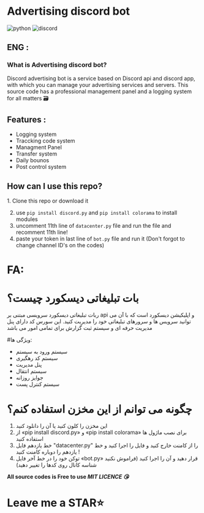 # Advertising discord bot
![python](https://img.shields.io/badge/python-discord_py-yellow)
![discord](https://img.shields.io/badge/discord-purple)
<h2>ENG :</h2>
<h3>What is Advertising discord bot?</h3> 
Discord advertising bot is a service based on Discord api and discord app, with which you can manage your advertising services and servers.
This source code has a professional management panel and a logging system for all matters 🗃️

<h2>Features :</h2>

+ Logging  system
+ Traccking code system
+ Managment Panel
+ Transfer system
+ Daily bounos
+ Post control system

<h2>How can I use this repo?</h2>
1. Clone this repo or download it

2. use `pip install discord.py` and  `pip install colorama` to install modules
3. uncomment 11th line of `datacenter.py` file and run the file and recomment 11th line!
4. paste your token in last line of `bot.py` file and run it
(Don't forgot to change channel ID's on the codes)

# FA:
# بات تبلیغاتی دیسکورد چیست؟
ربات تبلیغاتی دیسکورد سرویسی مبتنی بر api و اپلیکیشن دیسکورد است که با آن می توانید سرویس ها و سرورهای تبلیغاتی خود را مدیریت کنید.
این سورس کد دارای پنل مدیریت حرفه ای و سیستم ثبت گزارش برای تمامی امور می باشد

#ویژگی ها:

+ سیستم ورود به سیستم
+ سیستم کد رهگیری
+ پنل مدیریت
+ سیستم انتقال
+ جوایز روزانه
+ سیستم کنترل پست

# چگونه می توانم از این مخزن استفاده کنم؟
1. این مخزن را کلون کنید یا آن را دانلود کنید
2. از «pip install discord.py» و «pip install colorama» برای نصب ماژول ها استفاده کنید
3. خط یازدهم فایل "datacenter.py" را از کامنت خارج کنید و فایل را اجرا کنید و خط یازدهم را دوباره کامنت کنید !
4. توکن خود را در خط آخر فایل «bot.py» قرار دهید و آن را اجرا کنید
(فراموش نکنید شناسه کانال روی کدها را تغییر دهید)

**All source codes is Free to use *MIT LICENCE 😘***

# Leave me a STAR⭐


